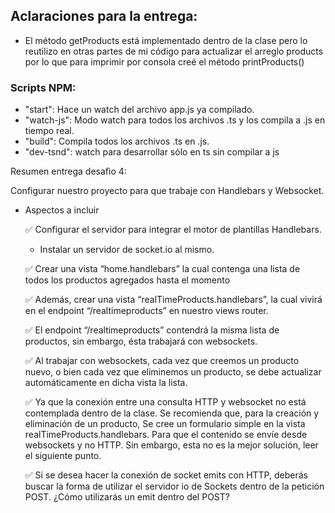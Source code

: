 ## Aclaraciones para la entrega:
  - El método getProducts está implementado dentro de la clase pero lo reutilizo en otras partes de mi código para actualizar el arreglo products por lo que para imprimir por consola creé el método printProducts()


### Scripts NPM:
  - "start": Hace un watch del archivo app.js ya compilado.
  - "watch-js": Modo watch para todos los archivos .ts y los compila a .js en tiempo real.
  - "build": Compila todos los archivos .ts en .js.
  - "dev-tsnd": watch para desarrollar sólo en ts sin compilar a js


Resumen entrega desafìo 4:

Configurar nuestro proyecto para que trabaje con Handlebars y Websocket.

- Aspectos a incluir

    ✅ Configurar el servidor para integrar el motor de plantillas Handlebars. 
    
    - Instalar un servidor de socket.io al mismo.

    ✅ Crear una vista “home.handlebars” la cual contenga una lista de todos los productos agregados hasta el momento

    ✅ Además, crear una vista “realTimeProducts.handlebars”, la cual vivirá en el endpoint “/realtimeproducts” en nuestro views router.
    
    ✅ El endpoint “/realtimeproducts” contendrá la misma lista de productos, sin embargo, ésta trabajará con websockets.

    ✅ Al trabajar con websockets, cada vez que creemos un producto nuevo, o bien cada vez que eliminemos un producto, se debe actualizar automáticamente en dicha vista la lista.

    ✅ Ya que la conexión entre una consulta HTTP y websocket no está contemplada dentro de la clase. Se recomienda que, para la creación y eliminación de un producto, Se cree un formulario simple en la vista  realTimeProducts.handlebars. Para que el contenido se envíe desde websockets y no HTTP. Sin embargo, esta no es la mejor solución, leer el siguiente punto.

    ✅ Si se desea hacer la conexión de socket emits con HTTP, deberás buscar la forma de utilizar el servidor io de Sockets dentro de la petición POST. ¿Cómo utilizarás un emit dentro del POST?
